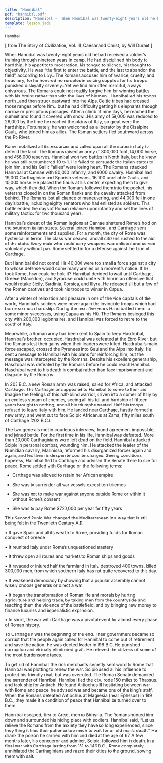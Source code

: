 ```yaml
---
title: "Hannibal"
pdf: "hannibal.pdf"
description: "Hannibal -  When Hannibal was twenty-eight years old he had received a soldier's training through nineteen years in camp. He had disciplined his body to hardship, his appetite to moderation, his tongue to silence, his thought to objectivity."
template: lesson.jade
---
```



<sup>Hannibal</sup>

[ from The Story of Civilization, Vol. III, Caesar and Christ, by Will
Durant ]

When Hannibal was twenty-eight years old he had received a soldier’s
training through nineteen years in camp. He had disciplined his body to
hardship, his appetite to moderation, his tongue to silence, his thought
to objectivity. He was “the first to enter the battle, and the last to
abandon the field”, according to Livy…The Romans accused him of avarice,
cruelty, and treachery, for he honored no scruples in seizing supplies
for his troops, punished disloyalty severely…Yet we find him often
merciful, always chivalrous. The Romans could not readily forgive him
for winning battles with his brains rather than with the lives of his
men…Hannibal led his troops north…and then struck eastward into the
Alps. Celtic tribes had crossed those ranges before him…but he had
difficulty getting his elephants through narrow or precipitous passages.
After a climb of nine days, he reached the summit and found it covered
with snow…His army of 59,000 was reduced to 26,000 by the time he
reached the plains of Italy, so great were the hardships. Fortunately,
he was welcomed as a liberator by the Cisalpine Gauls, who joined him as
allies. The Roman settlers fled southward across the Po River.

Rome mobilized all its resources and called upon all the states in Italy
to defend the land. The Romans raised an army of 300,000 foot, 14,000
horse, and 456,000 reserves. Hannibal won two battles in North Italy,
but he knew he was still outnumbered 10 to 1. He failed to persuade the
Italian states to join him, and his Gallic “allies” were losing heart.
The Romans attacked Hannibal at Cannae with 80,000 infantry, and 6000
cavalry. Hannibal had 19,000 Carthaginian and Spanish veterans, 16,000
unreliable Gauls, and 10,000 horse. He placed the Gauls at his center,
expecting them to give way, which they did. When the Romans followed
them into the pocket, his veterans closed in on the Roman flanks and the
cavalry attacked from behind. The Romans lost all chance of maneuvering,
and 44,000 fell in one day’s battle, including eighty senators who had
enlisted as soldiers. This battle ended the days of Roman reliance upon
infantry and set the lines of military tactics for two thousand years.

Hannibal’s defeat of the Roman legions at Cannae shattered Rome’s hold
on the southern Italian states. Several joined Hannibal, and Carthage
sent some reinforcements and supplied. For a month, the city of Rome was
hysterical in terror. The class war ceased, and all citizens rushed to
the aid of the state. Every male who could carry weapons was enlisted
and served voluntarily without pay. Rome settled in for a defense
against the Lion of Carthage.

But Hannibal did not come! His 40,000 were too small a force against a
city to whose defense would come many armies on a moment’s notice. If he
took Rome, how could he hold it? Hannibal decided to wait until
Carthage, Greece (Macedon), and Syracuse could unite with him in an
offensive that would retake Sicily, Sardinia, Corsica, and Illyria. He
released all but a few of the Roman captives and took his troops to
winter in Capua.

After a winter of relaxation and pleasure in one of the vice capitals of
the world, Hannibal’s soldiers were never again the invincible troops
which had borne so much hardship. During the next five years Hannibal
led them to some minor successes, using Capua as his HQ. The Romans
besieged this city with 200,000 legionnaires, and Hannibal was forced to
retire to the south of Italy.

Meanwhile, a Roman army had been sent to Spain to keep Hasdrubal,
Hannibal’s brother, occupied. Hasdrubal was defeated at the Ebro River,
but the Romans lost their gains when their leaders were killed.
Hasdrubal’s main force escaped, crossed the Pyrenees into Gaul and the
Alps into Italy. He sent a message to Hannibal with his plans for
reinforcing him, but the message was intercepted by the Romans. Despite
his excellent generalship, Hasdrubal was defeated by the Romans before
he could reach Hannibal. Hasdrubal went to his death in combat rather
than face imprisonment and disgrace by the Romans.

In 205 B.C. a new Roman army was raised, sailed for Africa, and attacked
Carthage. The Carthaginians appealed to Hannibal to come to their aid.
Imagine the feelings of this half-blind warrior, driven into a corner of
Italy by an endless stream of enemies, seeing all his toil and hardship
of fifteen years brought to nothing, and all his triumphs wasted. Half
his troops refused to leave Italy with him. He landed near Carthage,
hastily formed a new army, and went out to face Scipio Africanus at
Zama, fifty miles south of Carthage (202 B.C.).

The two generals met in courteous interview, found agreement impossible,
and joined battle. For the first time in his life, Hannibal was
defeated. More than 20,000 Carthaginians were left dead on the field.
Hannibal attacked Scipio in personal combat, wounding him. He attacked
the leader of the Numidian cavalry, Masinissa, reformed his disorganized
forces again and again, and led them in desperate countercharges. Seeing
conditions hopeless, Hannibal fled to Carthage and advised the Senate
there to sue for peace. Rome settled with Carthage on the following
terms:

-   Carthage was allowed to retain her African empire

-   She was to surrender all war vessels except ten triremes

-   She was not to make war against anyone outside Rome or within it
    without Rome’s consent

-   She was to pay Rome \$720,000 per year for fifty years

This Second Punic War changed the Mediterranean in a way that is still
being felt in the Twentieth Century A.D.

• It gave Spain and all its wealth to Rome, providing funds for Roman
conquest of Greece

• It reunited Italy under Rome’s unquestioned mastery

• It threw open all routes and markets to Roman ships and goods

• It ravaged or injured half the farmland in Italy, destroyed 400 towns,
killed 300,000 men, from which southern Italy has not quite recovered to
this day.

• It weakened democracy by showing that a popular assembly cannot wisely
choose generals or direct a war

• It began the transformation of Roman life and morals by hurting
agriculture and helping trade, by taking men from the countryside and
teaching them the violence of the battlefield, and by bringing new money
to finance luxuries and imperialistic expansion.

• In short, the war with Carthage was a pivotal event for almost every
phase of Roman history.

To Carthage it was the beginning of the end. Their government became so
corrupt that the people again called for Hannibal to come out of
retirement and save the nation. He was elected leader in 196 B.C. He
punished corruption and virtually eliminated graft. He relieved the
citizens of some of the most burdensome taxes.

To get rid of Hannibal, the rich merchants secretly sent word to Rome
that Hannibal was plotting to renew the war. Scipio used all his
influence to protect his friendly rival, but was overruled. The Roman
Senate demanded the surrender of Hannibal. Hannibal fled the city, rode
150 miles to Thapsus, and took ship for Antioch. He found Antiochus III
hesitating between war with Rome and peace; he advised war and became
one of the king’s staff. When the Romans defeated Antiochus at Magnesia
(near Ephesus) in 189 B.C., they made it a condition of peace that
Hannibal be turned over to them.

Hannibal escaped, first to Crete, then to Bithynia. The Romans hunted
him down and surrounded his hiding place with soldiers. Hannibal said,
“Let us relieve the Romans from the anxiety they have so long
experienced, since they thing it tries their patience too much to wait
for an old man’s death.” He drank the poison he carried with him and
died at the age of 67. A few months later, his conqueror and admirer,
Scipio, followed him in death. In a final war with Carthage lasting from
151 to 146 B.C., Rome completely annihilated the Carthaginians and razed
their cities to the ground, sowing them with salt.

